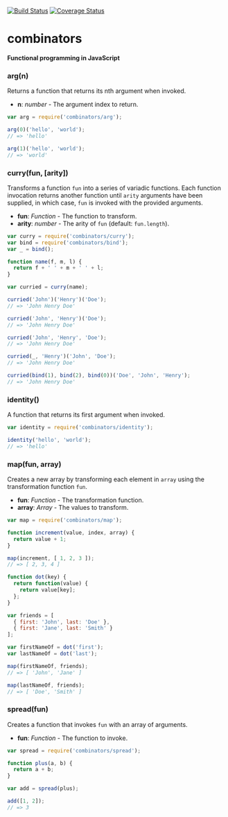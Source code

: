 [![Build Status](https://travis-ci.org/bakerface/combinators.svg?branch=master)](https://travis-ci.org/bakerface/combinators) [![Coverage Status](https://coveralls.io/repos/bakerface/combinators/badge.svg?branch=master)](https://coveralls.io/r/bakerface/combinators)

# combinators
**Functional programming in JavaScript**

### arg(n)
Returns a function that returns its nth argument when invoked.

- **n**: *number* - The argument index to return.

``` javascript
var arg = require('combinators/arg');

arg(0)('hello', 'world');
// => 'hello'

arg(1)('hello', 'world');
// => 'world'
```

### curry(fun, [arity])
Transforms a function `fun` into a series of variadic functions.
Each function invocation returns another function until `arity`
arguments have been supplied, in which case, `fun` is invoked with
the provided arguments.

- **fun**: *Function* - The function to transform.
- **arity**: *number* - The arity of `fun` (default: ``fun.length``).

``` javascript
var curry = require('combinators/curry');
var bind = require('combinators/bind');
var _ = bind();

function name(f, m, l) {
  return f + ' ' + m + ' ' + l;
}

var curried = curry(name);

curried('John')('Henry')('Doe');
// => 'John Henry Doe'

curried('John', 'Henry')('Doe');
// => 'John Henry Doe'

curried('John', 'Henry', 'Doe');
// => 'John Henry Doe'

curried(_, 'Henry')('John', 'Doe');
// => 'John Henry Doe'

curried(bind(1), bind(2), bind(0))('Doe', 'John', 'Henry');
// => 'John Henry Doe'
```

### identity()
A function that returns its first argument when invoked.

``` javascript
var identity = require('combinators/identity');

identity('hello', 'world');
// => 'hello'
```

### map(fun, array)
Creates a new array by transforming each element in `array`
using the transformation function `fun`.

- **fun**: *Function* - The transformation function.
- **array**: *Array* - The values to transform.

``` javascript
var map = require('combinators/map');

function increment(value, index, array) {
  return value + 1;
}

map(increment, [ 1, 2, 3 ]);
// => [ 2, 3, 4 ]

function dot(key) {
  return function(value) {
    return value[key];
  };
}

var friends = [
  { first: 'John', last: 'Doe' },
  { first: 'Jane', last: 'Smith' }
];

var firstNameOf = dot('first');
var lastNameOf = dot('last');

map(firstNameOf, friends);
// => [ 'John', 'Jane' ]

map(lastNameOf, friends);
// => [ 'Doe', 'Smith' ]
```

### spread(fun)
Creates a function that invokes `fun` with an array of arguments.

- **fun**: *Function* - The function to invoke.

``` javascript
var spread = require('combinators/spread');

function plus(a, b) {
  return a + b;
}

var add = spread(plus);

add([1, 2]);
// => 3
```
